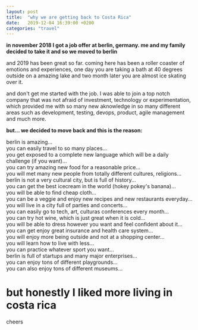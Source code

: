 ```yaml
---
layout: post
title:  "why we are getting back to Costa Rica"
date:   2019-12-04 16:39:00 +0200
categories: "travel"
---
```

**in november 2018 I got a job offer at berlin, germany. me and my family decided to take it and so we moved to berlin**
 
and 2019 has been great so far. coming here has been a roller coaster of emotions and experiences, one day you are taking a bath at 40 degrees outside on a amazing lake and two month later you are almost ice skating over it.

and don't get me started with the job. I was able to join a top notch company that was not afraid of investment, technology or experimentation, which provided me with so many new aknowledge in so many different areas such as development, testing, devops, product, agile management and much more. 

**but... we decided to move back and this is the reason:**

berlin is amazing...<br>
you can easily travel to so many places...<br>
you get exposed to a complete new language which will be a daily challenge (if you want)...<br>
you can try amazing new food for a reasonable price...<br>
you will met many new people from totally different cultures, religions...<br>
berlin is not a very cultural city, but is full of history...<br>
you can get the best icecream in the world (hokey pokey's banana)...<br>
you will be able to find cheap cloth...<br>
you can be a veggie and enjoy new recipes and new restaurants everyday...<br>
you will live in a city full of parties and concerts...<br>
you can easily go to tech, art, culturas conferences every month...<br>
you can try hot wine, which is just great when it is cold...<br>
you will be able to dress however you want and feel confident about it...<br>
you can get enjoy great insurance and health care system...<br>
you will enjoy more being outside and not at a shopping center...<br>
you will learn how to live with less...<br>
you can practice whatever sport you want...<br>
berlin is full of startups and many major enterprises...<br>
you can enjoy tons of different playgrounds...<br>
you can also enjoy tons of different museums...<br>

# but honestly I liked more living in costa rica

cheers
